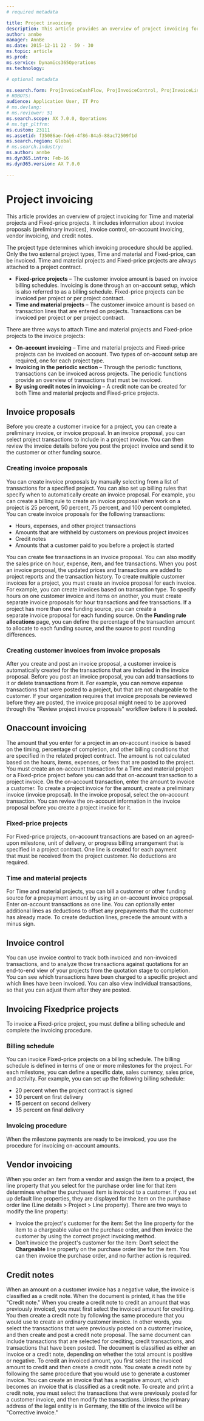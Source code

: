 ```yaml
---
# required metadata

title: Project invoicing
description: This article provides an overview of project invoicing for Time and material projects and Fixed-price projects. It includes information about invoice proposals (preliminary invoices), invoice control, on-account invoicing, vendor invoicing, and credit notes.
author: annbe
manager: AnnBe
ms.date: 2015-12-11 22 - 59 - 30
ms.topic: article
ms.prod: 
ms.service: Dynamics365Operations
ms.technology: 

# optional metadata

ms.search.form: ProjInvoiceCashFlow, ProjInvoiceControl, ProjInvoiceListPage, ProjInvoiceProposalDetail, ProjInvoiceProposalListPage
# ROBOTS: 
audience: Application User, IT Pro
# ms.devlang: 
# ms.reviewer: 51
ms.search.scope: AX 7.0.0, Operations
# ms.tgt_pltfrm: 
ms.custom: 23111
ms.assetid: f35086ae-fde6-4f86-84a5-88ac72509f1d
ms.search.region: Global
# ms.search.industry: 
ms.author: annbe
ms.dyn365.intro: Feb-16
ms.dyn365.version: AX 7.0.0

---
```


# Project invoicing

This article provides an overview of project invoicing for Time and material projects and Fixed-price projects. It includes information about invoice proposals (preliminary invoices), invoice control, on-account invoicing, vendor invoicing, and credit notes.

The project type determines which invoicing procedure should be applied. Only the two external project types, Time and material and Fixed-price, can be invoiced. Time and material projects and Fixed-price projects are always attached to a project contract.

-   **Fixed-price projects** – The customer invoice amount is based on invoice billing schedules. Invoicing is done through an on-account setup, which is also referred to as a billing schedule. Fixed-price projects can be invoiced per project or per project contract.
-   **Time and material projects** – The customer invoice amount is based on transaction lines that are entered on projects. Transactions can be invoiced per project or per project contract.

There are three ways to attach Time and material projects and Fixed-price projects to the invoice projects:

-   **On-account invoicing** – Time and material projects and Fixed-price projects can be invoiced on account. Two types of on-account setup are required, one for each project type.
-   **Invoicing in the periodic section** – Through the periodic functions, transactions can be invoiced across projects. The periodic functions provide an overview of transactions that must be invoiced.
-   **By using credit notes in invoicing** – A credit note can be created for both Time and material projects and Fixed-price projects.

## Invoice proposals
Before you create a customer invoice for a project, you can create a preliminary invoice, or invoice proposal. In an invoice proposal, you can select project transactions to include in a project invoice. You can then review the invoice details before you post the project invoice and send it to the customer or other funding source.

### Creating invoice proposals

You can create invoice proposals by manually selecting from a list of transactions for a specified project. You can also set up billing rules that specify when to automatically create an invoice proposal. For example, you can create a billing rule to create an invoice proposal when work on a project is 25 percent, 50 percent, 75 percent, and 100 percent completed. You can create invoice proposals for the following transactions:

-   Hours, expenses, and other project transactions
-   Amounts that are withheld by customers on previous project invoices
-   Credit notes
-   Amounts that a customer paid to you before a project is started

You can create fee transactions in an invoice proposal. You can also modify the sales price on hour, expense, item, and fee transactions. When you post an invoice proposal, the updated prices and transactions are added to project reports and the transaction history. To create multiple customer invoices for a project, you must create an invoice proposal for each invoice. For example, you can create invoices based on transaction type. To specify hours on one customer invoice and items on another, you must create separate invoice proposals for hour transactions and fee transactions. If a project has more than one funding source, you can create a separate invoice proposal for each funding source. On the **Funding rule allocations** page, you can define the percentage of the transaction amount to allocate to each funding source, and the source to post rounding differences.

### Creating customer invoices from invoice proposals

After you create and post an invoice proposal, a customer invoice is automatically created for the transactions that are included in the invoice proposal. Before you post an invoice proposal, you can add transactions to it or delete transactions from it. For example, you can remove expense transactions that were posted to a project, but that are not chargeable to the customer. If your organization requires that invoice proposals be reviewed before they are posted, the invoice proposal might need to be approved through the "Review project invoice proposals" workflow before it is posted.

## Onaccount invoicing
The amount that you enter for a project in an on-account invoice is based on the timing, percentage of completion, and other billing conditions that are specified in the related project contract. The amount is not calculated based on the hours, items, expenses, or fees that are posted to the project. You must create an on-account transaction for a Time and material project or a Fixed-price project before you can add that on-account transaction to a project invoice. On the on-account transaction, enter the amount to invoice a customer. To create a project invoice for the amount, create a preliminary invoice (invoice proposal). In the invoice proposal, select the on-account transaction. You can review the on-account information in the invoice proposal before you create a project invoice for it.

### Fixed-price projects

For Fixed-price projects, on-account transactions are based on an agreed-upon milestone, unit of delivery, or progress billing arrangement that is specified in a project contract. One line is created for each payment that must be received from the project customer. No deductions are required.

### Time and material projects

For Time and material projects, you can bill a customer or other funding source for a prepayment amount by using an on-account invoice proposal. Enter on-account transactions as one line. You can optionally enter additional lines as deductions to offset any prepayments that the customer has already made. To create deduction lines, precede the amount with a minus sign.

## Invoice control
You can use invoice control to track both invoiced and non-invoiced transactions, and to analyze those transactions against quotations for an end-to-end view of your projects from the quotation stage to completion. You can see which transactions have been charged to a specific project and which lines have been invoiced. You can also view individual transactions, so that you can adjust them after they are posted.

## Invoicing Fixedprice projects
To invoice a Fixed-price project, you must define a billing schedule and complete the invoicing procedure.

### Billing schedule

You can invoice Fixed-price projects on a billing schedule. The billing schedule is defined in terms of one or more milestones for the project. For each milestone, you can define a specific date, sales currency, sales price, and activity. For example, you can set up the following billing schedule:

-   20 percent when the project contract is signed
-   30 percent on first delivery
-   15 percent on second delivery
-   35 percent on final delivery

### Invoicing procedure

When the milestone payments are ready to be invoiced, you use the procedure for invoicing on-account amounts.

## Vendor invoicing
When you order an item from a vendor and assign the item to a project, the line property that you select for the purchase order line for that item determines whether the purchased item is invoiced to a customer. If you set up default line properties, they are displayed for the item on the purchase order line (Line details &gt; Project &gt; Line property). There are two ways to modify the line property:

-   Invoice the project's customer for the item: Set the line property for the item to a chargeable value on the purchase order, and then invoice the customer by using the correct project invoicing method.
-   Don’t invoice the project's customer for the item: Don’t select the **Chargeable** line property on the purchase order line for the item. You can then invoice the purchase order, and no further action is required.

## Credit notes
When an amount on a customer invoice has a negative value, the invoice is classified as a credit note. When the document is printed, it has the title "Credit note." When you create a credit note to credit an amount that was previously invoiced, you must first select the invoiced amount for crediting. You then create a credit note by following the same procedure that you would use to create an ordinary customer invoice. In other words, you select the transactions that were previously posted on a customer invoice, and then create and post a credit note proposal. The same document can include transactions that are selected for crediting, credit transactions, and transactions that have been posted. The document is classified as either an invoice or a credit note, depending on whether the total amount is positive or negative. To credit an invoiced amount, you first select the invoiced amount to credit and then create a credit note. You create a credit note by following the same procedure that you would use to generate a customer invoice. You can create an invoice that has a negative amount, which becomes an invoice that is classified as a credit note. To create and print a credit note, you must select the transactions that were previously posted for a customer invoice, and then modify the transactions. Unless the primary address of the legal entity is in Germany, the title of the invoice will be "Corrective invoice."

